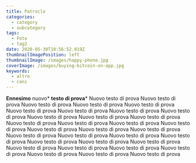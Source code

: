 ```yaml
---
title: Patroclo
categories:
  - category
  - subcategory
tags:
  - Foto
  - tag2
date: 2020-05-30T10:56:52.019Z
thumbnailImagePosition: left
thumbnailImage: /images/happy-phone.jpg
coverImage: /images/buying-bitcoin-on-app.jpg
keywords:
  - altro
  - cani
---
```

**Ennesimo** nuovo* **testo di prova*** Nuovo testo di prova Nuovo testo di prova Nuovo testo di prova Nuovo testo di prova Nuovo testo di prova Nuovo testo di prova Nuovo testo di prova Nuovo testo di prova Nuovo testo di prova Nuovo testo di prova Nuovo testo di prova Nuovo testo di prova Nuovo testo di prova Nuovo testo di prova Nuovo testo di prova Nuovo testo di prova Nuovo testo di prova Nuovo testo di prova Nuovo testo di prova Nuovo testo di prova Nuovo testo di prova Nuovo testo di prova Nuovo testo di prova Nuovo testo di prova Nuovo testo di prova Nuovo testo di prova Nuovo testo di prova Nuovo testo di prova Nuovo testo di prova Nuovo testo di prova Nuovo testo di prova Nuovo testo di prova Nuovo testo di prova